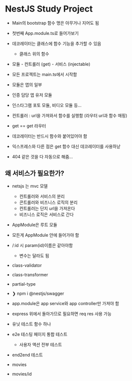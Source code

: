 # NestJS Study Project

- Main의 bootstrap 함수 명은 아무거나 지어도 됨
- 첫번째 App.module.ts로 들어가보기
- 데코레이터는 클래스에 함수 기능을 추가할 수 있음
  - 클래스 위의 함수

- 모듈 - 컨트롤러 (get) - 서비스 (injectable)

- 모든 프로젝트는 main.ts에서 시작함
- 모듈은 앱의 일부
- 인증 담당 앱 유저 모듈
- 인스타그램 포토 모듈, 비디오 모듈 등...

- 컨트롤러 : url을 가져와서 함수를 실행함 (라우터 url과 함수 매핑)
- get == get 라우터

- 데코레이터는 반드시 함수와 붙어있어야 함
- 익스프레스와 다른 점은 get 함수 대신 데코레이터를 사용하낟
- 404 같은 것을 다 자동으로 해줌...  


## 왜 서비스가 필요한가?
- netsjs 는 mvc 모델
  - 컨트롤러와 서비스의 분리
  - 콘트롤러와 비즈니스 로직의 분리
  - 컨트롤러는 단지 url을 가져온다
  - 비즈니스 로직은 서비스로 간다

- AppModule은 루트 모듈 
- 모든게 AppModule 안에 들어가야 함

- /:id 시 param(id)이름은 같아야함
  - 변수는 달라도 됨

- class-validator
- class-transformer
- partial-type
- ❯ npm i @nestjs/swagger


- app.module은 app service와 app controller만 가져야 함 
- express 위에서 돌아가므로 필요하면 req res 사용 가능

- 유닛 테스트 함수 하나
- e2e 테스팅 페이지 통합 테스트
  - 사용자 액션 전부 테스트
- end2end 테스트
- movies
- movies/id
